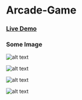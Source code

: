 # Arcade-Game

### [Live Demo](https://abdulrahmanaljafar.github.io/Arcade-Game/main.html)

### Some Image

![alt text](https://res.cloudinary.com/duuconncq/image/upload/v1621106922/Screenshot_2021-05-15_220554_n2ep63.png)



![alt text](https://res.cloudinary.com/duuconncq/image/upload/v1621106923/Screenshot_2021-05-15_220715_x84td8.png)

![alt text](https://res.cloudinary.com/duuconncq/image/upload/v1621106923/Screenshot_2021-05-15_221159_j3bwnd.png)


![alt text](https://res.cloudinary.com/duuconncq/image/upload/v1621106927/Screenshot_2021-05-15_220819_qvhxon.png)







